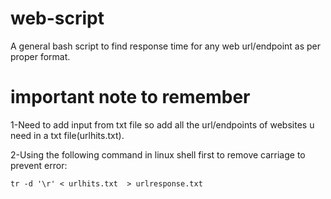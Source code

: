 # web-script
A general bash script to find response time for any web url/endpoint as per proper format.

# important note to remember

1-Need to add input from txt file so add all the url/endpoints of websites u need in a txt file(urlhits.txt).

2-Using the following command in linux shell first to remove carriage to prevent error:

    tr -d '\r' < urlhits.txt  > urlresponse.txt
